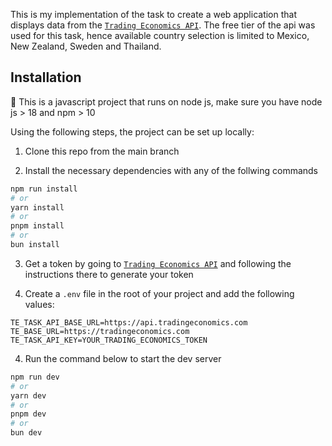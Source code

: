 This is my implementation of the task to create a web application that displays data from the [`Trading Economics API`](http://https://api.tradingeconomics.com). The free tier of the api was used for this task, hence available country selection is limited to Mexico, New Zealand, Sweden and Thailand.

## Installation

**📘** This is a javascript project that runs on node js, make sure you have node js > 18 and npm > 10

Using the following steps, the project can be set up locally:

1. Clone this repo from the main branch

2. Install the necessary dependencies with any of the follwing commands

```bash
npm run install
# or
yarn install
# or
pnpm install
# or
bun install
```

3. Get a token by going to [`Trading Economics API`](http://https://api.tradingeconomics.com) and following the instructions there to generate your token

4. Create a `.env` file in the root of your project and add the following values:

```
TE_TASK_API_BASE_URL=https://api.tradingeconomics.com
TE_BASE_URL=https://tradingeconomics.com
TE_TASK_API_KEY=YOUR_TRADING_ECONOMICS_TOKEN
```

4. Run the command below to start the dev server

```bash
npm run dev
# or
yarn dev
# or
pnpm dev
# or
bun dev
```
